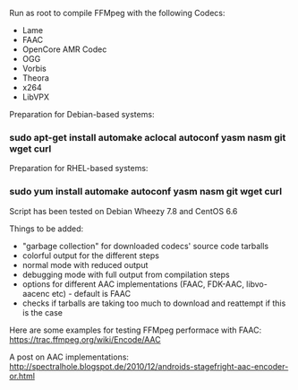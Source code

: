Run as root to compile FFMpeg with the following Codecs:

- Lame 
- FAAC 
- OpenCore AMR Codec 
- OGG 
- Vorbis 
- Theora 
- x264 
- LibVPX 

Preparation for Debian-based systems: 

### sudo apt-get install automake aclocal autoconf yasm nasm git wget curl

Preparation for RHEL-based systems:

### sudo yum install automake autoconf yasm nasm git wget curl 

Script has been tested on Debian Wheezy 7.8 and CentOS 6.6 

Things to be added:

- "garbage collection" for downloaded codecs' source code tarballs 
- colorful output for the different steps 
- normal mode with reduced output 
- debugging mode with full output from compilation steps 
- options for different AAC implementations (FAAC, FDK-AAC, libvo-aacenc etc) - default is FAAC 
- checks if tarballs are taking too much to download and reattempt if this is the case 


Here are some examples for testing FFMpeg performace with FAAC: 
https://trac.ffmpeg.org/wiki/Encode/AAC

A post on AAC implementations: 
http://spectralhole.blogspot.de/2010/12/androids-stagefright-aac-encoder-or.html
